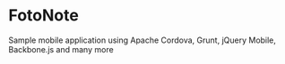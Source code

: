 # FotoNote

Sample mobile application using Apache Cordova, Grunt, jQuery Mobile, Backbone.js and many more
